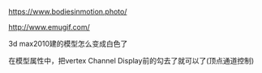 https://www.bodiesinmotion.photo/

http://www.emugif.com/

3d max2010建的模型怎么变成白色了

在模型属性中，把vertex Channel Display前的勾去了就可以了(顶点通道控制)
